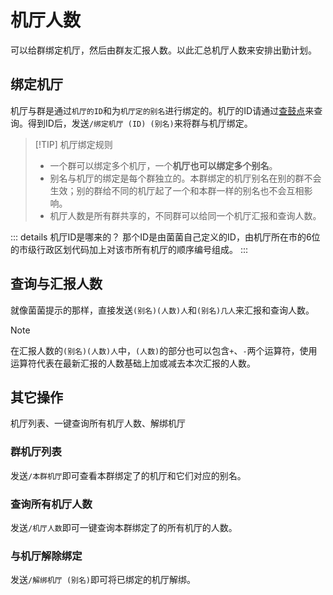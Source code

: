 <script>
import Chatbox from '/components/messager.vue'
export default {
  components: {
    Chatbox,
  },
  data() {
    return {
      chatMessages1: [
        { sender: 'me', text: '上海哪有鼓' },
        { sender: 'other', text:'...\nID:310104002【天天玩上海徐汇汇银广场店】\n地址：上海市徐汇区华山路2088号汇银广场7M楼\n...' },
        { sender: 'me', text: '/绑定机厅 310104002 ttw' },
        { sender: 'other', text:`绑定成功！给【天天玩上海徐汇汇银广场店】绑定了【ttw】作为别名。
之后可以发送【ttwx人】和【ttw几人】来汇报和查询人数哦！`},
      ],
      chatMessages2: [
        { sender: 'me', text: 'ttw几人' },
        { sender: 'other', text:`暂时还无人汇报哦` },
        { sender: 'me', text: 'ttw1人' },
        { sender: 'other', text:`汇报成功，现在1人！` },
        { sender: 'me', text: 'ttw几人' },
        { sender: 'other', text:`你在1分钟0秒前汇报了【ttw1人】` },
        { sender: 'me', text: 'ttw-1人' },
        { sender: 'other', text:`汇报成功，现在0人！` },
        { sender: 'me', text: 'ttw+3人' },
        { sender: 'other', text:`汇报成功，现在3人！` },
        { sender: 'me', text: 'ttw几人' },
        { sender: 'other', text:`你在1分钟0秒前汇报了【ttw3人】` },
      ],
      chatMessages3: [
        { sender: 'me', text: '/本群机厅' },
        { sender: 'other', text:'id: 310104002 【天天玩上海徐汇汇银广场店】 别名【ttw】' }
      ],
      chatMessages4: [
        { sender: 'me', text: '/机厅人数' },
        { sender: 'other', text:'天天玩上海徐汇汇银广场店：0人' }
      ],
      chatMessages5: [
        { sender: 'me', text: '/解绑机厅 ttw' },
        { sender: 'other', text:'解绑成功！' }
      ],
    };
  },
};
</script>


# 机厅人数
可以给群绑定机厅，然后由群友汇报人数。以此汇总机厅人数来安排出勤计划。

## 绑定机厅
机厅与群是通过`机厅的ID`和为`机厅定的别名`进行绑定的。机厅的ID请通过[查鼓点](../taiko/find-arcades.md)来查询。得到ID后，发送`/绑定机厅 (ID) (别名)`来将群与机厅绑定。

<Chatbox :messages="chatMessages1" 
myAvatar='../avatar_neko.png' 
otherAvatar="../avatar_kinoko.png" />

> [!TIP] 机厅绑定规则
> - 一个群可以绑定多个机厅，一个**机厅也可以绑定多个别名**。
> - 别名与机厅的绑定是每个群独立的。本群绑定的机厅别名在别的群不会生效；别的群给不同的机厅起了一个和本群一样的别名也不会互相影响。
> - 机厅人数是所有群共享的，不同群可以给同一个机厅汇报和查询人数。

::: details 机厅ID是哪来的？
那个ID是由菌菌自己定义的ID，由机厅所在市的6位的市级行政区划代码加上对该市所有机厅的顺序编号组成。
:::

## 查询与汇报人数
就像菌菌提示的那样，直接发送`(别名)(人数)人`和`(别名)几人`来汇报和查询人数。

> [!NOTE]
> 在汇报人数的`(别名)(人数)人`中，`(人数)`的部分也可以包含`+`、`-`两个运算符，使用运算符代表在最新汇报的人数基础上加或减去本次汇报的人数。

<Chatbox :messages="chatMessages2" 
myAvatar='../avatar_neko.png' 
otherAvatar="../avatar_kinoko.png" />

## 其它操作
机厅列表、一键查询所有机厅人数、解绑机厅

### 群机厅列表
发送`/本群机厅`即可查看本群绑定了的机厅和它们对应的别名。

<Chatbox :messages="chatMessages3" 
myAvatar='../avatar_neko.png' 
otherAvatar="../avatar_kinoko.png" />

### 查询所有机厅人数
发送`/机厅人数`即可一键查询本群绑定了的所有机厅的人数。

<Chatbox :messages="chatMessages4" 
myAvatar='../avatar_neko.png' 
otherAvatar="../avatar_kinoko.png" />

### 与机厅解除绑定
发送`/解绑机厅 (别名)`即可将已绑定的机厅解绑。

<Chatbox :messages="chatMessages5" 
myAvatar='../avatar_neko.png' 
otherAvatar="../avatar_kinoko.png" />